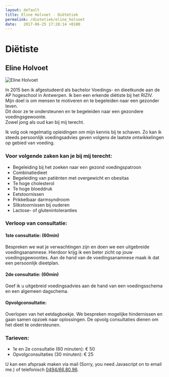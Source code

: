 ```yaml
---
layout: default
title: Eline Holvoet - Diëtetiek
permalink: /dietetiek/eline_holvoet
date:   2017-06-25 17:28:14 +0100
---
```



# Diëtiste

## Eline Holvoet

<picture class="portret">
	<source srcset="/img/Eline_desktop_300x478.webp" media="(min-width: 769px)" type="image/webp">
	<source srcset="/img/Eline_desktop_300x478.jpg" media="(min-width: 769px)">
	<source srcset="/img/Eline_mobile_404x391.webp" type="image/webp">
	<img srcset="/img/Eline_mobile_404x391.jpg" alt="Eline Holvoet">
</picture>

In 2015 ben ik afgestudeerd als bachelor Voedings- en dieetkunde aan de AP hogeschool in Antwerpen. Ik ben een erkende diëtiste bij het RIZIV.   
Mijn doel is om mensen te motiveren en te begeleiden naar een gezonder leven.  
Dit door ze te ondersteunen en te begeleiden naar een gezondere voedingsgewoonte.    
Zowel jong als oud kan bij mij terecht.      
  
Ik volg ook regelmatig opleidingen om mijn kennis bij te schaven. Zo kan ik steeds persoonlijk voedingsadvies geven volgens de laatste ontwikkelingen op gebied van voeding.  

### Voor volgende zaken kan je bij mij terecht: 

* Begeleiding bij het zoeken naar een gezond voedingspatroon 
* Combinatiedieet 
* Begeleiding van patiënten met overgewicht en obesitas 
* Te hoge cholesterol 
* Te hoge bloeddruk 
* Eetstoornissen 
* Prikkelbaar darmsyndroom 
* Slikstoornissen bij ouderen 
* Lactose- of glutenintoleranties 


### Verloop van consultatie: 

#### 1ste consultatie: (60min) 

Bespreken we wat je verwachtingen zijn en doen we een uitgebreide voedingsanamnese. Hierdoor krijg ik een beter zicht op jouw voedingsgewoontes. Aan de hand van de voedingsanamnese maak ik dat een persoonlijk dieetplan.   

#### 2de consultatie: (60min)  
Geef ik u uitgebreid voedingsadvies aan de hand van een voedingsschema en een algemeen dagschema.    

#### Opvolgconsultatie: 

Overlopen van het eetdagboekje. We bespreken mogelijke hindernissen en gaan samen opzoek naar oplossingen. De opvolg consultaties dienen om het dieet te ondersteunen.    
  
### Tarieven:  
* 1e en 2e consultatie (60 minuten): € 50 
* Opvolgconsultaties (30 minuten): € 25    
  
U kan een afspraak maken via mail (<script type="text/javascript" language="javascript"><!-- // Email obfuscator script 2.1 by Tim Williams, University of Arizona Random encryption key feature by Andrew Moulden, Site Engineering Ltd This code is freeware provided these four comment lines remain intact A wizard to generate this code is at http://www.jottings.com/obfuscator/
{ coded = "p6RX6xXR.Rb6QR@XRbRQRX.BR"; key = "VEUxKpMY49DfktyZuR1hWTibQG5JvNazwLrAP7X2sFd03Sc6Bom8jgeHIOCqln"; shift=coded.length; link=""; for (i=0; i<coded.length; i++) { if (key.indexOf(coded.charAt(i))==-1) { ltr = coded.charAt(i); link += (ltr); } else {  ltr = (key.indexOf(coded.charAt(i))-shift+key.length) % key.length; link += (key.charAt(ltr));}}document.write("<a href='mailto:"+link+"'>"+link+"</a>")} //-->
</script><noscript>Sorry, you need Javascript on to email me.</noscript>) of telefonisch <a href="tel:+32494668096" itemprop="telephone">0494/66.80.96</a>.

